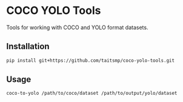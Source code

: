 # COCO YOLO Tools

Tools for working with COCO and YOLO format datasets.

## Installation

```bash
pip install git+https://github.com/taitsmp/coco-yolo-tools.git
```

## Usage

```bash
coco-to-yolo /path/to/coco/dataset /path/to/output/yolo/dataset
```
